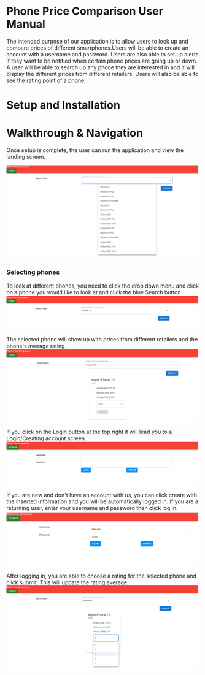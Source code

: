 # Phone Price Comparison User Manual

The intended purpose of our application is to allow users to look up and compare prices of different smartphones.Users will be able to create an account with a username and password. Users are also able to set up alerts if they want to be notified when certain phone prices are going up or down. A user will be able to search up any phone they are interested in and it will display the different prices from different retailers. Users will also be able to see the rating point of a phone.
# Setup and Installation




# Walkthrough & Navigation
  Once setup is complete, the user can run the application and view the landing screen.

  <img src=https://github.com/vietle96/CSE412-Final-Project/blob/db0cb778178d63446bb216d0f4554f4120e08f8f/Screenshots/1.png width="500">

### Selecting phones
  To look at different phones, you need to click the drop down menu and click on a phone you would like to look at and click the blue Search button.
  <img src=https://github.com/vietle96/CSE412-Final-Project/blob/bf89205409fcb7df3072f3bff232806a8f725922/Screenshots/2.png width="500">

  The selected phone will show up with prices from different retailers and the phone's average rating.
  <img src=https://github.com/vietle96/CSE412-Final-Project/blob/bf89205409fcb7df3072f3bff232806a8f725922/Screenshots/3.png width="500">

  If you click on the Login button at the top right it will lead you to a Login/Creating account screen.
  <img src=https://github.com/vietle96/CSE412-Final-Project/blob/bf89205409fcb7df3072f3bff232806a8f725922/Screenshots/4.png width="500">

  If you are new and don't have an account with us, you can click create with the inserted information and you will be automatically logged in.
  If you are a returning user, enter your username and password then click log in.
  <img src=https://github.com/vietle96/CSE412-Final-Project/blob/bf89205409fcb7df3072f3bff232806a8f725922/Screenshots/5.png width="500">

  After logging in, you are able to choose a rating for the selected phone and click submit. This will update the rating 
  average.
  <img src=https://github.com/vietle96/CSE412-Final-Project/blob/bf89205409fcb7df3072f3bff232806a8f725922/Screenshots/6.png width="500">
